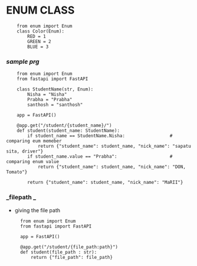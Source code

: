 # ENUM CLASS
        
        from enum import Enum
        class Color(Enum):
            RED = 1
            GREEN = 2
            BLUE = 3

### _sample prg_

        from enum import Enum
        from fastapi import FastAPI
        
        class StudentName(str, Enum):
            Nisha = "Nisha"
            Prabha = "Prabha"
            santhosh = "santhosh"
        
        app = FastAPI()
        
        @app.get("/student/{student_name}/")
        def student(student_name: StudentName):
            if student_name == StudentName.Nisha:                 # comparing eum memeber
                return {"student_name": student_name, "nick_name": "sapatu sita, driver"}
            if student_name.value == "Prabha":                    # comparing enum value
                return {"student_name": student_name, "nick_name": "DON, Tomato"}
        
            return {"student_name": student_name, "nick_name": "MaRII"}


### _filepath _

* giving the file path 

        from enum import Enum
        from fastapi import FastAPI
        
        app = FastAPI()
        
        @app.get("/student/{file_path:path}")
        def student(file_path : str):
            return {"file_path": file_path}


        






    